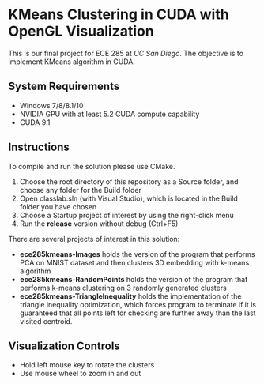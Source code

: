 # KMeans Clustering in CUDA with OpenGL Visualization

This is our final project for ECE 285 at *UC San Diego*.
The objective is to implement KMeans algorithm in CUDA.

## System Requirements
* Windows 7/8/8.1/10
* NVIDIA GPU with at least 5.2 CUDA compute capability 
* CUDA 9.1

## Instructions

To compile and run the solution please use CMake. 
1. Choose the root directory of this repository as a Source folder, and choose any folder for the Build folder
2. Open classlab.sln (with Visual Studio), which is located in the Build folder you have chosen
3. Choose a Startup project of interest by using the right-click menu
4. Run the **release** version without debug (Ctrl+F5)

There are several projects of interest in this solution:
* **ece285kmeans-Images** holds the version of the program that performs PCA on MNIST dataset and then clusters 3D embedding with k-means algorithm
* **ece285kmeans-RandomPoints** holds the version of the program that performs k-means clustering on 3 randomly generated clusters
* **ece285kmeans-TriangleInequality** holds the implementation of the triangle inequality optimization, which forces program to terminate if it is guaranteed that all points left for checking are further away than the last visited centroid.

## Visualization Controls
* Hold left mouse key to rotate the clusters
* Use mouse wheel to zoom in and out
